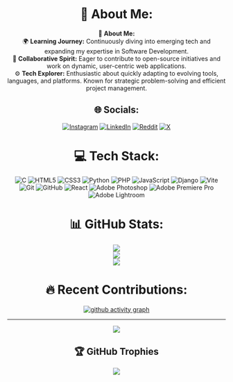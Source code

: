 <div align="center">

# 💫 About Me:  
💼 **About Me:**  
🌍 **Learning Journey:** Continuously diving into emerging tech and expanding my expertise in Software Development.  
🤝 **Collaborative Spirit:** Eager to contribute to open-source initiatives and work on dynamic, user-centric web applications.  
⚙️ **Tech Explorer:** Enthusiastic about quickly adapting to evolving tools, languages, and platforms. Known for strategic problem-solving and efficient project management.

## 🌐 Socials: 
[![Instagram](https://img.shields.io/badge/Instagram-%23E4405F.svg?logo=Instagram&logoColor=white)](https://instagram.com/nxk.hxl) 
[![LinkedIn](https://img.shields.io/badge/LinkedIn-%230077B5.svg?logo=linkedin&logoColor=white)](https://linkedin.com/in/nikhilsindhe) 
[![Reddit](https://img.shields.io/badge/Reddit-%23FF4500.svg?logo=Reddit&logoColor=white)](https://reddit.com/user/bl4ze9) 
[![X](https://img.shields.io/badge/X-black.svg?logo=X&logoColor=white)](https://x.com/nxk_hxl)   

# 💻 Tech Stack: 
![C](https://img.shields.io/badge/c-%2300599C.svg?style=for-the-badge&logo=c&logoColor=white) 
![HTML5](https://img.shields.io/badge/html5-%23E34F26.svg?style=for-the-badge&logo=html5&logoColor=white) 
![CSS3](https://img.shields.io/badge/css3-%231572B6.svg?style=for-the-badge&logo=css3&logoColor=white) 
![Python](https://img.shields.io/badge/python-3670A0?style=for-the-badge&logo=python&logoColor=ffdd54) 
![PHP](https://img.shields.io/badge/php-%23777BB4.svg?style=for-the-badge&logo=php&logoColor=white) 
![JavaScript](https://img.shields.io/badge/javascript-%23323330.svg?style=for-the-badge&logo=javascript&logoColor=%23F7DF1E) 
![Django](https://img.shields.io/badge/django-%23092E20.svg?style=for-the-badge&logo=django&logoColor=white) 
![Vite](https://img.shields.io/badge/vite-%23646CFF.svg?style=for-the-badge&logo=vite&logoColor=white) 
![Git](https://img.shields.io/badge/git-%23F05033.svg?style=for-the-badge&logo=git&logoColor=white) 
![GitHub](https://img.shields.io/badge/github-%23121011.svg?style=for-the-badge&logo=github&logoColor=white) 
![React](https://img.shields.io/badge/react-%2320232a.svg?style=for-the-badge&logo=react&logoColor=%2361DAFB) 
![Adobe Photoshop](https://img.shields.io/badge/adobe%20photoshop-%2331A8FF.svg?style=for-the-badge&logo=adobe%20photoshop&logoColor=white) 
![Adobe Premiere Pro](https://img.shields.io/badge/Adobe%20Premiere%20Pro-9999FF.svg?style=for-the-badge&logo=Adobe%20Premiere%20Pro&logoColor=white) 
![Adobe Lightroom](https://img.shields.io/badge/Adobe%20Lightroom-31A8FF.svg?style=for-the-badge&logo=Adobe%20Lightroom&logoColor=white) 

# 📊 GitHub Stats:
![](https://github-readme-stats.vercel.app/api?username=Nikzone1&theme=tokyonight&hide_border=true&include_all_commits=false&count_private=false)<br/>
![](https://github-readme-streak-stats.herokuapp.com/?user=Nikzone1&theme=tokyonight&hide_border=true)<br/>
![](https://github-readme-stats.vercel.app/api/top-langs/?username=Nikzone1&theme=tokyonight&hide_border=true&include_all_commits=false&count_private=false&layout=compact)

# 🔥 Recent Contributions:

[![github activity graph](https://github-readme-activity-graph.vercel.app/graph?username=NikZone1&theme=github-compact)](https://github.com/suraj0-11/github-readme-activity-graph)


---
[![](https://visitcount.itsvg.in/api?id=Nikzone1&icon=0&color=0)](https://visitcount.itsvg.in)

<!-- Proudly created with GPRM ( https://gprm.itsvg.in ) -->
## 🏆 GitHub Trophies 
![](https://github-profile-trophy.vercel.app/?username=NikZone1&theme=tokyonight&no-frame=false&no-bg=false&margin-w=4)  


</div>
